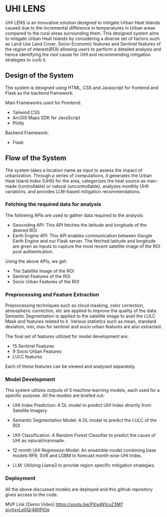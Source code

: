 # UHI LENS

UHI LENS is an innovative solution designed to mitigate Urban Heat Islands caused due to the incremental difference in temperatures in Urban areas compared to the rural areas surrounding them. This designed system aims to mitigate Urban Heat Islands by considering a diverse set of factors such as Land Use Land Cover, Socio-Economic features and Sentinel features of the region of interest(ROI) allowing users to perform a detailed analysis and hence identifying the root cause for UHI and recommending mitigation strategies to curb it.

## Design of the System

The system is designed using HTML, CSS and Javascript for frontend and Flask as the backend framework. 

Main Frameworks used for Frontend:
* Tailwind CSS
* ArcGIS Maps SDK for JavaScript
* Plotly 

Backend Framework:
* Flask

## Flow of the System
The system takes a location name as input to assess the impact of urbanization. Through a series of computations, it generates the Urban Heat Island Index (UHII) for the area, categorizes the heat source as man-made (controllable) or natural (uncontrollable), analyzes monthly UHII variations, and provides LLM-based mitigation recommendations.

### Fetching the required data for analysis
The following APIs are used to gather data required to the analysis:

* Geocoding API: This API fetches the latitude and longitude of the desired ROI. 
* Earth Engine API: This API enables communication between Google Earth Engine and our Flask server. The fetched latitude and longitude are given as inputs to capture the most recent satellite image of the ROI post authentication.

Using the above APIs, we get:
* The Satellite Image of the ROI
* Sentinel Features of the ROI
* Socio Urban Features of the ROI

### Preprocessing and Feature Extraction
Preprocessing techniques such as cloud masking, color correction, atmospheric correction, etc are applied to improve the quality of the data. Semantic Segmentation is applied to the satellite image to avail the LULC Mask and features related to it. Various statistics such as mean, standard deviation, min, max for sentinel and socio urban features are also extracted.

The final set of features utilized for model development are:
* 15 Sentinel Features
* 9 Socio Urban Features
* LULC features

Each of these features can be viewed and analysed separately. 

### Model Development
This system utilizes outputs of 5 machine learning models, each used for a specific purpose. All the models are briefed out:

* UHI Index Prediction: A DL model to predict UHI Index directly from Satellite Imagery

* Semantic Segmentation Model: A DL model to predict the LULC of the ROI

* UHI Classification: A Random Forest Classifier to predict the cause of UHI as natural/manmade.

* 12 month UHI Regression Model: An ensemble model combining base models RFR, SVR and LGBM to forecast month wise UHI Index. 

* LLM: Utilizing Llama3 to provide region specific mitigation strategies. 

### Deployment

All the above discussed models are deployed and this github repository gives access to the code.

MVP Link [Demo Video]​
https://youtu.be/PXvqN1cuZ3M?si=hxvLe0Qr48IIPIOe 